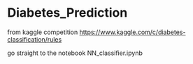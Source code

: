 # Diabetes_Prediction

from kaggle competition https://www.kaggle.com/c/diabetes-classification/rules

go straight to the notebook NN_classifier.ipynb
